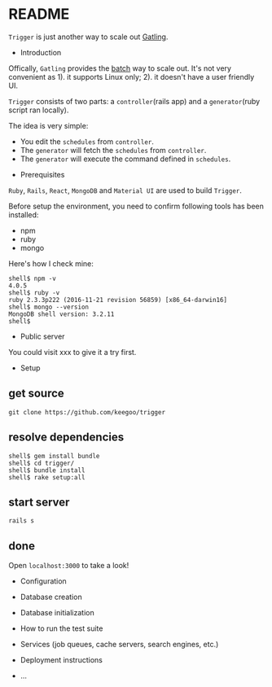# README

`Trigger` is just another way to scale out [Gatling](http://gatling.io/).

* Introduction

Offically, `Gatling` provides the [batch](http://gatling.io/docs/2.2/cookbook/scaling_out/) way to scale out. It's not very convenient as 1). it supports Linux only; 2). it doesn't have a user friendly UI.

`Trigger` consists of two parts: a `controller`(rails app) and a `generator`(ruby script ran locally).

The idea is very simple:
  - You edit the `schedules` from `controller`. 
  - The `generator` will fetch the `schedules` from `controller`.
  - The `generator` will execute the command defined in `schedules`.

* Prerequisites

`Ruby`, `Rails`, `React`, `MongoDB` and `Material UI` are used to build `Trigger`. 

Before setup the environment, you need to confirm following tools has been installed: 

  - npm
  - ruby
  - mongo

Here's how I check mine:

    shell$ npm -v
    4.0.5
    shell$ ruby -v
    ruby 2.3.3p222 (2016-11-21 revision 56859) [x86_64-darwin16]
    shell$ mongo --version
    MongoDB shell version: 3.2.11
    shell$ 

* Public server

You could visit xxx to give it a try first.

* Setup

## get source

`git clone https://github.com/keegoo/trigger`

## resolve dependencies

```shell
shell$ gem install bundle
shell$ cd trigger/
shell$ bundle install
shell$ rake setup:all
```

## start server

```shell
rails s
```

## done

Open `localhost:3000` to take a look!

* Configuration

* Database creation

* Database initialization

* How to run the test suite

* Services (job queues, cache servers, search engines, etc.)

* Deployment instructions

* ...
